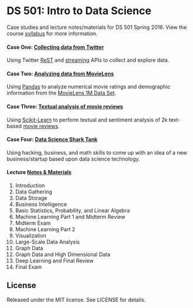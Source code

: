 # DS 501: Intro to Data Science

Case studies and lecture notes/materials for DS 501 Spring 2016. View the course [syllabus](https://github.com/tmm/DS501/blob/master/syllabus.pdf) for more information.

#### Case One: [Collecting data from Twitter](https://github.com/tmm/DS501/tree/master/1)

Using Twitter [ReST](https://dev.twitter.com/rest/public) and [streaming](https://dev.twitter.com/streaming/overview) APIs to collect and explore data.

#### Case Two: [Analyzing data from MovieLens](https://github.com/tmm/DS501/tree/master/2)

Using [Pandas](http://pandas.pydata.org/) to analyze numerical movie ratings and demographic information from the [MovieLens 1M Data Set](http://grouplens.org/datasets/movielens/).

#### Case Three: [Textual analysis of movie reviews](https://github.com/tmm/DS501/tree/master/3)

Using [Scikit-Learn](http://scikit-learn.org/stable/index.html) to perform textual and sentiment analysis of 2k text-based [movie reviews](http://www.cs.cornell.edu/people/pabo/movie-review-data/).

#### Case Four: [Data Science Shark Tank](https://github.com/tmm/DS501/tree/master/4)

Using hacking, business, and math skills to come up with an idea of a new business/startup based upon data science technology.

#### Lecture [Notes & Materials](https://github.com/tmm/DS501/tree/master/lectures)

01. Introduction
02. Data Gathering
03. Data Storage
04. Business Intelligence
05. Basic Statistics, Probability, and Linear Algebra
06. Machine Learning Part 1 and Midterm Review
07. Midterm Exam
08. Machine Learning Part 2
09. Visualization
10. Large-Scale Data Analysis
11. Graph Data
12. Graph Data and High Dimensional Data
13. Deep Learning and Final Review
14. Final Exam

## License

Released under the MIT license. See LICENSE for details.
